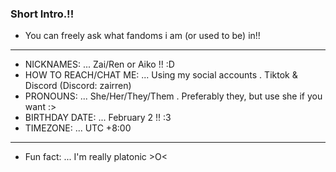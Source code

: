### Short Intro.!!
- You can freely ask what fandoms i am (or used to be) in!!
___
-  NICKNAMES: ...   Zai/Ren or Aiko !! :D
-  HOW TO REACH/CHAT ME: ...   Using my social accounts . Tiktok & Discord (Discord: zairren)
-  PRONOUNS: ...   She/Her/They/Them . Preferably they, but use she if you want :>
-  BIRTHDAY DATE: ...   February 2 !! :3
-  TIMEZONE: ...   UTC +8:00
___
-  Fun fact: ...   I'm really platonic >O<

<!--
**go1qjo/go1qjo** is a ✨ _special_ ✨ repository because its `README.md` (this file) appears on your GitHub profile.

Here are some ideas to get you started:

- 🔭 I’m currently working on ...
- 🌱 I’m currently learning ...
- 👯 I’m looking to collaborate on ...
- 🤔 I’m looking for help with ...
- 💬 Ask me about ...
- 📫 How to reach me: ...
- 😄 Pronouns: ...
- ⚡ Fun fact: ...
-->
